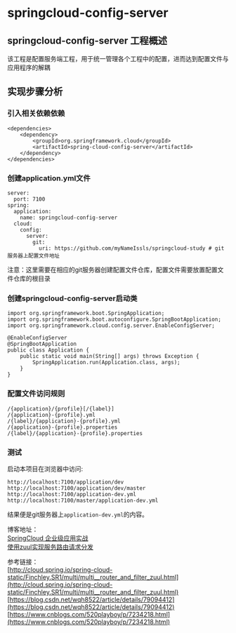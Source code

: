 # springcloud-config-server

## springcloud-config-server 工程概述
该工程是配置服务端工程，用于统一管理各个工程中的配置，进而达到配置文件与应用程序的解耦

## 实现步骤分析
### 引入相关依赖依赖

```
<dependencies>
	<dependency>
		<groupId>org.springframework.cloud</groupId>
		<artifactId>spring-cloud-config-server</artifactId>
	</dependency>
</dependencies>
```
### 创建application.yml文件
```
server:
  port: 7100
spring:
  application:
    name: springcloud-config-server
  cloud:
    config:
      server:
        git:
          uri: https://github.com/myNameIssls/springcloud-study # git服务器上配置文件地址
```
注意：这里需要在相应的git服务器创建配置文件仓库，配置文件需要放置配置文件仓库的根目录

### 创建springcloud-config-server启动类
```
import org.springframework.boot.SpringApplication;
import org.springframework.boot.autoconfigure.SpringBootApplication;
import org.springframework.cloud.config.server.EnableConfigServer;

@EnableConfigServer
@SpringBootApplication
public class Application {
	public static void main(String[] args) throws Exception {
		SpringApplication.run(Application.class, args);
	}
}
```

### 配置文件访问规则
```
/{application}/{profile}[/{label}]
/{application}-{profile}.yml
/{label}/{application}-{profile}.yml
/{application}-{profile}.properties
/{label}/{application}-{profile}.properties
```

### 测试
启动本项目在浏览器中访问:
```
http://localhost:7100/application/dev
http://localhost:7100/application/dev/master
http://localhost:7100/application-dev.yml
http://localhost:7100/master/application-dev.yml
```
结果便是git服务器上`application-dev.yml`的内容。

博客地址： </br>
[SpringCloud 企业级应用实战](https://blog.csdn.net/mynameissls/article/details/81150061) </br>
[使用zuul实现服务路由请求分发](https://blog.csdn.net/myNameIssls/article/details/81675242) <br>

参考链接：<br >
[http://cloud.spring.io/spring-cloud-static/Finchley.SR1/multi/multi__router_and_filter_zuul.html](http://cloud.spring.io/spring-cloud-static/Finchley.SR1/multi/multi__router_and_filter_zuul.html) <br >
[https://blog.csdn.net/wqh8522/article/details/79094412](https://blog.csdn.net/wqh8522/article/details/79094412) <br >
[https://www.cnblogs.com/520playboy/p/7234218.html](https://www.cnblogs.com/520playboy/p/7234218.html)











